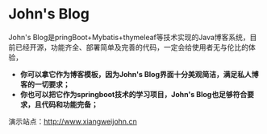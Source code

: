 # John's Blog

John's Blog是pringBoot+Mybatis+thymeleaf等技术实现的Java博客系统，目前已经开源，功能齐全、部署简单及完善的代码，一定会给使用者无与伦比的体验，

- **你可以拿它作为博客模板，因为John's Blog界面十分美观简洁，满足私人博客的一切要求；**
- **你也可以把它作为springboot技术的学习项目，John's Blog也足够符合要求，且代码和功能完备；**

演示站点：http://www.xiangweijohn.cn


